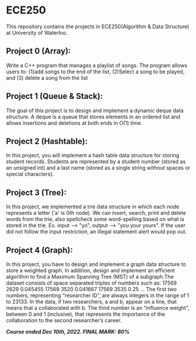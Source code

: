 # ECE250

This repository contains the projects in ECE250(Algorithm & Data Structure) at University of Waterloo.

## Project 0 (Array): 

Write a C++ program that manages a playlist of songs. The program allows users to: (1)add songs to the end of the list, (2)Select a song to be played, and (3) delete a song from the list

## Project 1 (Queue & Stack): 

The goal of this project is to design and implement a dynamic deque data structure. A deque is a queue that stores elements in an ordered list and allows insertions and deletions at both ends in O(1) time. 

## Project 2 (Hashtable): 

In this project, you will implement a hash table data structure for storing student records. Students are represented by a student number (stored as an unsigned int) and a last name (stored as a single string without spaces or special characters). 

## Project 3 (Tree): 

In this project, we implemented a trie data structure in which each node represents a letter ('a' is 0th node). We can insert, search, print and delete words from the trie, also spellcheck some word-spelling based on what is stored in the trie. Ex. input --> "yo", output --> "you your yours". If the user did not follow the input restriction, an illegal statement alert would pop out.

## Project 4 (Graph): 

In this project, you have to design and implement a graph data structure to store a weighted graph. In addition, design and implement an efficient algorithm to find a Maximum Spanning Tree (MST) of a subgraph.The dataset consists of space separated triples of numbers such as:
17569 2629 0.045455
17569 3520 0.041667
17569 3535 0.25
...
The first two numbers, representing “researcher ID”, are always integers in the range of 1 to 23133. In the data, if two researchers, a and b, appear on a line, that means that a collaborated with b. The third number is an “influence weight”, between 0 and 1 (inclusive), that represents the importance of the collaboration to the second researcher’s career. 

***Course ended Dec 10th, 2022. FINAL MARK: 80%***
